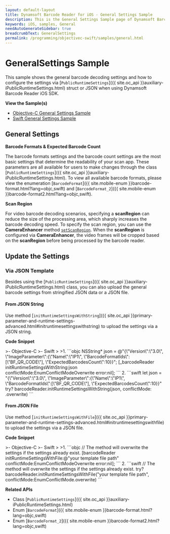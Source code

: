 ```yaml
---
layout: default-layout
title: Dynamsoft Barcode Reader for iOS - General Settings Sample
description: This is the General Settings Sample page of Dynamsoft Barcode Reader for iOS SDK.
keywords: iOS, samples, General
needAutoGenerateSidebar: true
breadcrumbText: GeneralSettings
permalink: /programming/objectivec-swift/samples/general.html
---
```


# GeneralSettings Sample

This sample shows the general barcode decoding settings and how to configure the settings via [`PublicRuntimeSettings`]({{ site.oc_api }}auxiliary-iPublicRuntimeSettings.html) struct or JSON when using Dynamsoft Barcode Reader iOS SDK.

**View the Sample(s)**

- <a href="https://github.com/Dynamsoft/barcode-reader-mobile-samples/tree/main/ios/Objective-C/GeneralSettingsObjC/" target="_blank">Objective-C General Settings Sample</a>
- <a href="https://github.com/Dynamsoft/barcode-reader-mobile-samples/tree/main/ios/Swift/GeneralSettingsSwift/" target="_blank">Swift General Settings Sample</a>

## General Settings

**Barcode Formats & Expected Barcode Count**

The barcode formats settings and the barcode count settings are the most basic settings that determine the readability of your scan app. These parameters are all available for users to make changes through the class [`PublicRuntimeSettings`]({{ site.oc_api }}auxiliary-iPublicRuntimeSettings.html). To view all available barcode formats, please view the enumeration [`BarcodeFormat`]({{ site.mobile-enum }}barcode-format.html?lang=objc,swift) and [`BarcodeFormat_2`]({{ site.mobile-enum }}barcode-format2.html?lang=objc,swift).

**Scan Region**

For video barcode decoding scenarios, specifying a **scanRegion** can reduce the size of the processing area, which sharply increases the barcode decoding speed. To specify the scan region, you can use the **CameraEnhancer** method <a href="https://www.dynamsoft.com/camera-enhancer/docs/programming/ios/primary-api/camera-enhancer.html?ver=latest#setscanregion" target="_blank">`setScanRegion`</a>. When the **scanRegion** is configured via **CameraEnhancer**, the video frames will be cropped based on the **scanRegion** before being processed by the barcode reader.

## Update the Settings

### Via JSON Template

Besides using the [`PublicRuntimeSettings`]({{ site.oc_api }}auxiliary-iPublicRuntimeSettings.html) class, you can also upload the general barcode settings from stringified JSON data or a JSON file.

#### From JSON String

Use method [`initRuntimeSettingsWithString`]({{ site.oc_api }}primary-parameter-and-runtime-settings-advanced.html#initruntimesettingswithstring) to upload the settings via a JSON string.

**Code Snippet**

<div class="sample-code-prefix"></div>
>- Objective-C
>- Swift
>
>1. 
```objc
NSString* json = @"{\"Version\":\"3.0\", \"ImageParameter\":{\"Name\":\"IP1\", \"BarcodeFormatIds\":[\"BF_QR_CODE\"], \"ExpectedBarcodesCount\":10}}";
[_barcodeReader initRuntimeSettingsWithString:json conflictMode:EnumConflictModeOverwrite error:nil];
```
2. 
```swift
let json = "{\"Version\":\"3.0\", \"ImageParameter\":{\"Name\":\"IP1\", \"BarcodeFormatIds\":[\"BF_QR_CODE\"], \"ExpectedBarcodesCount\":10}}"
try? barcodeReader.initRuntimeSettingsWithString(json, conflictMode: .overwrite)
```

#### From JSON File

Use method [`initRuntimeSettingsWithFile`]({{ site.oc_api }}primary-parameter-and-runtime-settings-advanced.html#initruntimesettingswithfile) to upload the settings via a JSON file.

**Code Snippet**

<div class="sample-code-prefix"></div>
>- Objective-C
>- Swift
>
>1. 
```objc
// The method will overwrite the settings if the settings already exist.
[barcodeReader initRuntimeSettingsWithFile:@"your template file path" conflictMode:EnumConflictModeOverwrite error:nil];
```
2. 
```swift
// The method will overwrite the settings if the settings already exist.
try? barcodeReader.initRuntimeSettingsWithFile("your template file path", conflictMode:EnumConflictMode.overwrite)
```

**Related APIs**

- Class [`PublicRuntimeSettings`]({{ site.oc_api }}auxiliary-iPublicRuntimeSettings.html)
- Enum [`BarcodeFormat`]({{ site.mobile-enum }}barcode-format.html?lang=objc,swift)
- Enum [`BarcodeFormat_2`]({{ site.mobile-enum }}barcode-format2.html?lang=objc,swift)

